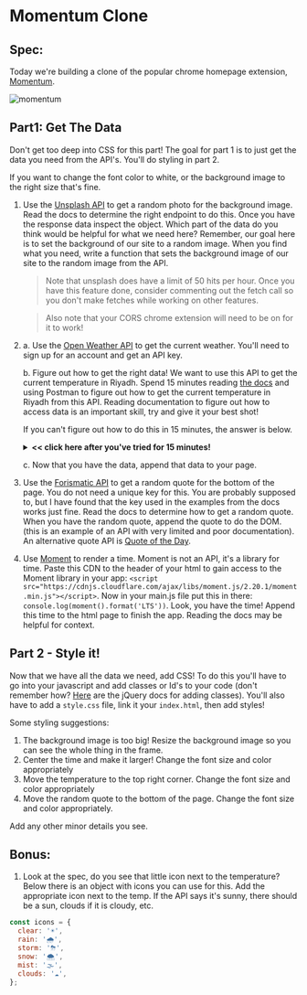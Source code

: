 # Momentum Clone


## Spec:
Today we're building a clone of the popular chrome homepage extension, [Momentum](https://chrome.google.com/webstore/detail/momentum/laookkfknpbbblfpciffpaejjkokdgca?hl=en).

![momentum](https://github.com/WDI-HoneyBadger/hw-w07d02-momentum-clone/blob/master/momentum_spec.png)



## Part1:  Get The Data 

Don't get too deep into CSS for this part!  The goal for part 1 is to just get the data you need from the API's.  You'll do styling in part 2.

If you want to change the font color to white, or the background image to the right size that's fine.



1. Use the [Unsplash API](https://unsplash.com/) to get a random photo for the background image.  Read the docs to determine the right endpoint to do this.  Once you have the response data inspect the object.  Which part of the data do you think would be helpful for what we need here?  Remember, our goal here is to set the background of our site to a random image.  When you find what you need, write a function that sets the background image of our site to the random image from the API. 
    > Note that unsplash does have a limit of 50 hits per hour. Once you have this feature done, consider commenting out the fetch call so you don't make fetches while working on other features.

    > Also note that your CORS chrome extension will need to be on for it to work!
2.  a.   Use the [Open Weather API](http://api.openweathermap.org) to get the current weather.  You'll need to sign up for an account and get an API key. 
   
    b.  Figure out how to get the right data!  We want to use this API to get the current temperature in Riyadh.  Spend 15 minutes reading [the docs](https://openweathermap.org/current) and using Postman to figure out how to get the current temperature in Riyadh from this API.  Reading documentation to figure out how to access data is an important skill, try and give it your best shot!
   
    If you can't figure out how to do this in 15 minutes, the answer is below.
  
    <details>
    <summary><strong><< click here after you've tried for 15 minutes!</strong></summary>

    This is the endpoint needed to get the data:


    > http://api.openweathermap.org/data/2.5/weather?q=Riyadh&units=metric&APPID=REPLACETHISWITHYOURID

    </details>

    c.  Now that you have the data, append that data to your page.
   
3. Use the [Forismatic API](https://forismatic.com/en/api/) to get a random quote for the bottom of the page.  You do not need a unique key for this.  You are probably supposed to, but I have found that the key used in the examples from the docs works just fine.  Read the docs to determine how to get a random quote.  When you have the random quote, append the quote to do the DOM. (this is an example of an API with very limited and poor documentation).  An alternative quote API is [Quote of the Day](https://quotes.rest/qod).
4. Use [Moment](http://momentjs.com/) to render a time.  Moment is not an API, it's a library for time.  Paste this CDN to the header of your html to gain access to the Moment library in your app: 
  `<script src="https://cdnjs.cloudflare.com/ajax/libs/moment.js/2.20.1/moment.min.js"></script>`. 
  Now in your main.js file put this in there: `console.log(moment().format('LTS'))`.  Look, you have the time!  Append this time to the html page to finish the app.  Reading the docs may be helpful for context.


## Part 2 - Style it!
Now that we have all the data we need, add CSS!  To do this you'll have to go into your javascript and add classes or Id's to your code (don't remember how?  [Here](https://api.jquery.com/addclass/) are the jQuery docs for adding classes).  You'll also have to add a `style.css` file, link it your `index.html`, then add styles!

Some styling suggestions:
1.  The background image is too big!  Resize the background image so you can see the whole thing in the frame.
2.  Center the time and make it larger!  Change the font size and color appropriately
3.  Move the temperature to the top right corner.  Change the font size and color appropriately 
4.  Move the random quote to the bottom of the page.  Change the font size and color appropriately.

Add any other minor details you see.

## Bonus:
1. Look at the spec, do you see that little icon next to the temperature? Below there is an object with icons you can use for this. Add the appropriate icon next to the temp.  If the API says it's sunny, there should be a sun, clouds if it is cloudy, etc.
```js
const icons = {
  clear: '☀',
  rain: '️🌧',
  storm: '⛈',
  snow: '🌨',
  mist: '🌫',
  clouds: '☁',
};
```